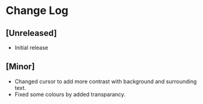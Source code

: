 # Change Log

## [Unreleased]

- Initial release

## [Minor]

- Changed cursor to add more contrast with background and surrounding text.
- Fixed some colours by added transparancy.

